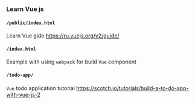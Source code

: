 ### Learn Vue js

#### `/public/index.html`

Learn Vue gide https://ru.vuejs.org/v2/guide/

#### `/index.html`

Example with using `webpack` for build `Vue` component

#### `/todo-app/`

`Vue` todo application tutorial https://scotch.io/tutorials/build-a-to-do-app-with-vue-js-2
